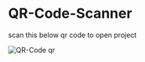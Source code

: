 # QR-Code-Scanner
scan this below qr code to open project

![QR-Code qr](https://user-images.githubusercontent.com/56288082/121802344-685ccd00-cc59-11eb-9cae-b0c6f925dc9f.png)
